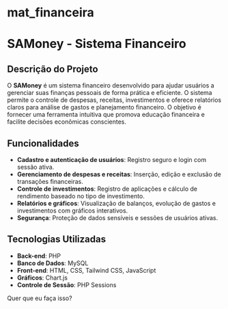 # mat_financeira

# SAMoney - Sistema Financeiro

## Descrição do Projeto

O **SAMoney** é um sistema financeiro desenvolvido para ajudar usuários a gerenciar suas finanças pessoais de forma prática e eficiente. O sistema permite o controle de despesas, receitas, investimentos e oferece relatórios claros para análise de gastos e planejamento financeiro. O objetivo é fornecer uma ferramenta intuitiva que promova educação financeira e facilite decisões econômicas conscientes.

## Funcionalidades

* **Cadastro e autenticação de usuários**: Registro seguro e login com sessão ativa.
* **Gerenciamento de despesas e receitas**: Inserção, edição e exclusão de transações financeiras.
* **Controle de investimentos**: Registro de aplicações e cálculo de rendimento baseado no tipo de investimento.
* **Relatórios e gráficos**: Visualização de balanços, evolução de gastos e investimentos com gráficos interativos.
* **Segurança**: Proteção de dados sensíveis e sessões de usuários ativas.

## Tecnologias Utilizadas

* **Back-end**: PHP 
* **Banco de Dados**: MySQL
* **Front-end**: HTML, CSS, Tailwind CSS, JavaScript
* **Gráficos**: Chart.js
* **Controle de Sessão**: PHP Sessions








Quer que eu faça isso?
